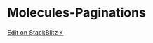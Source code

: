 # Molecules-Paginations

[Edit on StackBlitz ⚡️](https://stackblitz.com/edit/molecule-action-panel-hwkfhw)